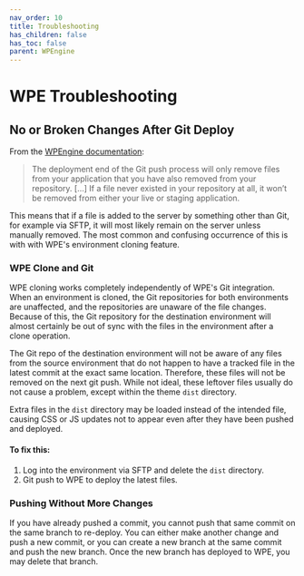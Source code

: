 ```yaml
---
nav_order: 10
title: Troubleshooting
has_children: false
has_toc: false
parent: WPEngine
---
```

# WPE Troubleshooting

## No or Broken Changes After Git Deploy
From the [WPEngine documentation][WPEDoc]:
> The deployment end of the Git push process will only remove files from your application that
> you have also removed from your repository.
> [...]
> If a file never existed in your repository at all,
> it won’t be removed from either your live or staging application.

This means that if a file is added to the server by something other than Git,
for example via SFTP,
it will most likely remain on the server unless manually removed.
The most common and confusing occurrence of this is with with WPE's environment cloning feature.

### WPE Clone and Git
WPE cloning works completely independently of WPE's Git integration.
When an environment is cloned, the Git repositories for both environments are unaffected,
and the repositories are unaware of the file changes.
Because of this, the Git repository for the destination environment will almost certainly be
out of sync with the files in the environment after a clone operation.

The Git repo of the destination environment will not be aware of any files from the source
environment that do not happen to have a tracked file in the latest commit at the exact same
location.
Therefore, these files will not be removed on the next git push.
While not ideal, these leftover files usually do not cause a problem,
except within the theme `dist` directory.

Extra files in the `dist` directory may be loaded instead of the intended file,
causing CSS or JS updates not to appear even after they have been pushed and deployed.

#### To fix this:
1. Log into the environment via SFTP and delete the `dist` directory.
1. Git push to WPE to deploy the latest files.

### Pushing Without More Changes
If you have already pushed a commit,
you cannot push that same commit on the same branch to re-deploy.
You can either make another change and push a new commit,
or you can create a new branch at the same commit and push the new branch.
Once the new branch has deployed to WPE, you may delete that branch.

[WPEDoc]: https://wpengine.com/support/git/#Removing_Files_with_Git_push
